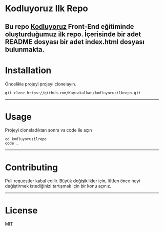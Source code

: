 # Kodluyoruz Ilk Repo
Bu repo [Kodluyoruz](https://www.google.com/search?client=safari&rls=en&q=kodluyoruz&ie=UTF-8&oe=UTF-8) Front-End eğitiminde oluşturduğumuz ilk repo. İçerisinde bir adet **README** dosyası bir adet **index.html** dosyası bulunmakta.
----------------------------------

# Installation
Öncelikle projeyi projeyi clonelayın.

```
git clone https://github.com/Kayrakalkan/kodluyoruzilkrepo.git
```
----------------------------------

# Usage

Projeyi cloneladıktan sonra vs code ile açın

```
cd kodluyoruzilrepo
code .
```
----------------------------------

# Contributing
Pull requestler kabul edilir. Büyük değişiklikler için, lütfen önce neyi değiştirmek istediğinizi tartışmak için bir konu açınız.

----------------------------------

# License
[MIT](https://choosealicense.com/licenses/mit/)

